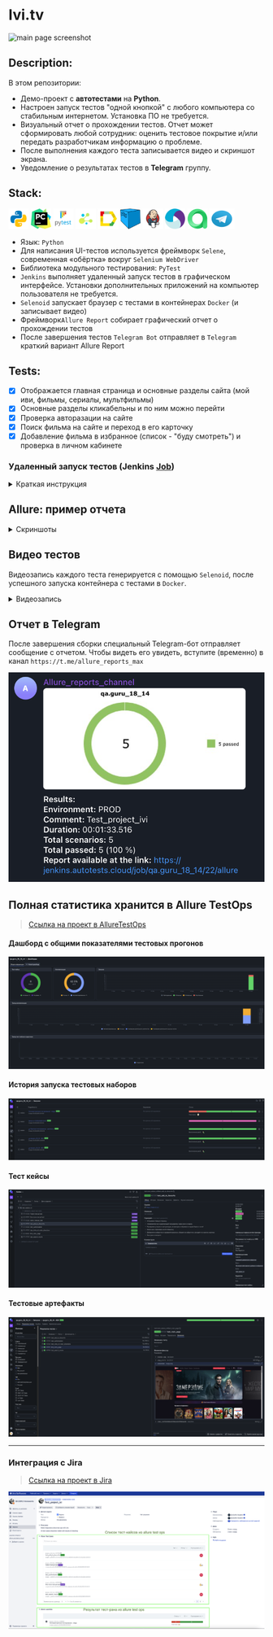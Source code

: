 # Ivi.tv
![main page screenshot](images/main%20screen.png)

## Description:
В этом репозитории:
- Демо-проект с <b>автотестами</b> на <b>Python</b>.
- Настроен запуск тестов "одной кнопкой" с любого компьютера со стабильным интернетом. Установка ПО не требуется.
- Визуальный отчет о прохождении тестов. Отчет может сформировать любой сотрудник: оценить тестовое покрытие и/или передать разработчикам информацию о проблеме.
- После выполнения каждого теста записывается видео и скриншот экрана.
- Уведомление о результатах тестов в <b>Telegram</b> группу.

## Stack:
<code><img src="images/StackIcons/python.svg" width="40" height="40" alt="Python"  title="Python" /></code>
<code><img src="images/StackIcons/pycharm.png" width="40" height="40" alt="PyCharm" title="PyCharm"></code>
<code><img src="images/StackIcons/pytest.png" width="40" height="40"  alt="PyTest" title="PyTest"></code>
<code><img src="images/StackIcons/selene.png" width="40" height="40"  alt="Selene" title="Selene"></code>
<code><img src="images/StackIcons/Allure.svg" width="40" height="40"  alt="Allure" title="Allure"></code>
<code><img src="images/StackIcons/selenoid.png" width="40" height="40"  alt="Selenoid " title="Selenoid"></code>
<code><img src="images/StackIcons/Jenkins.svg" width="40" height="40"  alt="Jenkins " title="Jenkins"></code>
<code><img src="images/StackIcons/appium.png" width="40" height="40"  alt="Appium " title="Appium"></code>
<code><img src="images/StackIcons/allure_testops.png" width="40" height="40"  alt="Testops " title="Testops"></code>
<code><img src="images/StackIcons/Telegram.svg" width="50" height="40" alt="Telegram"  title="Telegram"></code>
<br>
- Язык: `Python`
- Для написания UI-тестов используется фреймворк `Selene`, современная «обёртка» вокруг `Selenium WebDriver`
- Библиотека модульного тестирования: `PyTest`
- `Jenkins` выполняет удаленный запуск тестов в графическом интерфейсе. Установки дополнительных приложений на компьютер пользователя не требуется.
- `Selenoid` запускает браузер с тестами в контейнерах `Docker` (и записывает видео)
- Фреймворк`Allure Report` собирает графический отчет о прохождении тестов
- После завершения тестов `Telegram Bot` отправляет в `Telegram` краткий вариант Allure Report

## Tests:
- [x] Отображается главная страница и основные разделы сайта (мой иви, фильмы, сериалы, мультфильмы)
- [x] Основные разделы кликабельны и по ним можно перейти
- [x] Проверка авторазации на сайте
- [x] Поиск фильма на сайте и переход в его карточку
- [x] Добавление фильма в избранное (список - "буду смотреть") и проверка в личном кабинете

### Удаленный запуск тестов (<b>Jenkins <a target="_blank" href="https://jenkins.autotests.cloud/job/qa.guru_18_14/">Job</a></b>)
<details>
   <summary>Краткая инструкция</summary>

###### А: 

<i>Незарегистрированным</i> пользователем открыть готовый, ранее сформированный отчет (желтая иконка, стрелка №2 на скриншоте)
<p>Результат: откроется страница с отчетом Allure Report</p>

###### Б: 
<i>Зарегистрированным</i> пользователем: 
1. Перейти на страницу сборки проекта
2. Выбрать желаемые "Build with Parameters" в графическом интерфейсе или оставить как есть.
3. Запустить выполнение тестов кнопкой "Build"
4. Убедиться, что в блоке "Builds" появилась новая запись.
5. Дождаться окончания активного процесса (~2-3 мин)
6. Кликнуть по значку или тексту Allure Report
<p>Результат: откроется страница с отчетом Allure Report</p>

> <p>Срок хранения сборки на сервере ~60 дней. Ссылка на Job может оказаться недоступной после 28.05.2025</p>

<p>Образец:</p>

<br>![Jenkins](images/jenkins-screen.png)

</details>

## Allure: пример отчета
<details>
   <summary>Скриншоты</summary>

###### Главный экран (Overview)
![Screen Allure1](images/allure-main-screen.png)
###### Страница со списком тестов (Graph)
![Screen Allure2](images/allure-graphs.png)
###### Пример описания теста
![Screen Allure3](images/allure-test-suites.png)

</details>

## Видео тестов
Видеозапись каждого теста генерируется с помощью `Selenoid`, после успешного запуска контейнера c тестами в `Docker`. 
<details>
<summary>Видеозапись</summary>
<p>Образец:</p>


![Video test](images/video-report.gif)
</details>

## Отчет в Telegram
После завершения сборки специальный Telegram-бот отправляет сообщение с отчетом.
Чтобы видеть его увидеть, вступите (временно) в канал `https://t.me/allure_reports_max`


![Telegram](images/message_telegram.png)

## Полная статистика хранится в Allure TestOps

> [Ссылка на проект в AllureTestOps](https://allure.autotests.cloud/project/4695/dashboards)

#### Дашборд с общими показателями тестовых прогонов

![This is an image](images/testops%20main%20screen.png)

#### История запуска тестовых наборов

![This is an image](images/testops%20test%20runs.png)

#### Тест кейсы

![This is an image](images/testops-test-suits.png)

#### Тестовые артефакты

![This is an image](images/test_artefacts.png)

----

### Интеграция с Jira

> [Ссылка на проект в Jira](https://jira.autotests.cloud/browse/HOMEWORK-1430)

![This is an image](images/jira%20screen.png)
